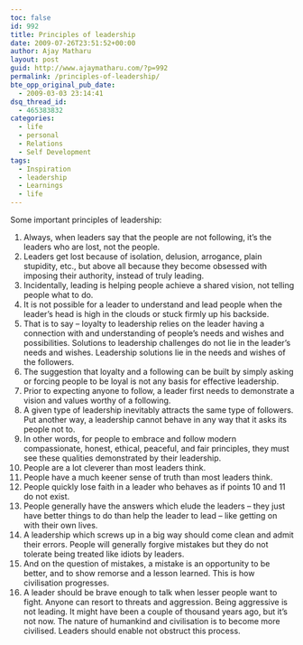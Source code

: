 ```yaml
---
toc: false
id: 992
title: Principles of leadership
date: 2009-07-26T23:51:52+00:00
author: Ajay Matharu
layout: post
guid: http://www.ajaymatharu.com/?p=992
permalink: /principles-of-leadership/
bte_opp_original_pub_date:
  - 2009-03-03 23:14:41
dsq_thread_id:
  - 465383832
categories:
  - life
  - personal
  - Relations
  - Self Development
tags:
  - Inspiration
  - leadership
  - Learnings
  - life
---
```

Some important principles of leadership:

  1. Always, when leaders say that the people are not following, it&#8217;s the leaders who are lost, not the people.
  2. Leaders get lost because of isolation, delusion, arrogance, plain stupidity, etc., but above all because they become obsessed with imposing their authority, instead of truly leading.
  3. Incidentally, leading is helping people achieve a shared vision, not telling people what to do.
  4. It is not possible for a leader to understand and lead people when the leader&#8217;s head is high in the clouds or stuck firmly up his backside.
  5. That is to say &#8211; loyalty to leadership relies on the leader having a connection with and understanding of people&#8217;s needs and wishes and possibilities. Solutions to leadership challenges do not lie in the leader&#8217;s needs and wishes. Leadership solutions lie in the needs and wishes of the followers.
  6. The suggestion that loyalty and a following can be built by simply asking or forcing people to be loyal is not any basis for effective leadership.
  7. Prior to expecting anyone to follow, a leader first needs to demonstrate a vision and values worthy of a following.
  8. A given type of leadership inevitably attracts the same type of followers. Put another way, a leadership cannot behave in any way that it asks its people not to.
  9. In other words, for people to embrace and follow modern compassionate, honest, ethical, peaceful, and fair principles, they must see these qualities demonstrated by their leadership.
 10. People are a lot cleverer than most leaders think.
 11. People have a much keener sense of truth than most leaders think.
 12. People quickly lose faith in a leader who behaves as if points 10 and 11 do not exist.
 13. People generally have the answers which elude the leaders &#8211; they just have better things to do than help the leader to lead &#8211; like getting on with their own lives.
 14. A leadership which screws up in a big way should come clean and admit their errors. People will generally forgive mistakes but they do not tolerate being treated like idiots by leaders.
 15. And on the question of mistakes, a mistake is an opportunity to be better, and to show remorse and a lesson learned. This is how civilisation progresses.
 16. A leader should be brave enough to talk when lesser people want to fight. Anyone can resort to threats and aggression. Being aggressive is not leading. It might have been a couple of thousand years ago, but it&#8217;s not now. The nature of humankind and civilisation is to become more civilised. Leaders should enable not obstruct this process.
